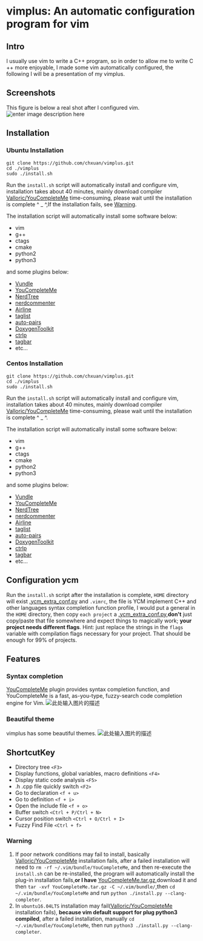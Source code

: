 vimplus: An automatic configuration program for vim
===============================================


Intro
-----

I usually use vim to write a C++ program, so in order to allow me to write C ++ more enjoyable, I made some vim automatically configured, the following I will be a presentation of my vimplus.

Screenshots
------------
This figure is below a real shot after I configured vim.
![enter image description here](https://raw.githubusercontent.com/chxuan/vimplus/master/screenshot/screenshot.png)

Installation
------------

### Ubuntu Installation

    git clone https://github.com/chxuan/vimplus.git
    cd ./vimplus
    sudo ./install.sh

Run the `install.sh` script will automatically install and configure vim, installation takes about 40 minutes, mainly download compiler [Valloric/YouCompleteMe][1] time-consuming, please wait until the installation is complete ^ _ ^,If the installation fails, see [Warning](#**Warning**).

The installation script will automatically install some software below:
 - vim
 - g++ 
 - ctags 
 - cmake
 - python2
 - python3

and some plugins below:

 - [Vundle][2]
 - [YouCompleteMe][3]
 - [NerdTree][4]
 - [nerdcommenter][5]
 - [Airline][6]
 - [taglist][7]
 - [auto-pairs][8]
 - [DoxygenToolkit][9]
 - [ctrlp][10]
 - [tagbar][11]
 - etc...

### Centos Installation

    git clone https://github.com/chxuan/vimplus.git
    cd ./vimplus
    sudo ./install.sh

Run the `install.sh` script will automatically install and configure vim, installation takes about 40 minutes, mainly download compiler [Valloric/YouCompleteMe][12] time-consuming, please wait until the installation is complete ^ _ ^.

The installation script will automatically install some software below:
 - vim
 - g++ 
 - ctags 
 - cmake
 - python2
 - python3

and some plugins below:

 - [Vundle][13]
 - [YouCompleteMe][14]
 - [NerdTree][15]
 - [nerdcommenter][16]
 - [Airline][17]
 - [taglist][18]
 - [auto-pairs][19]
 - [DoxygenToolkit][20]
 - [ctrlp][21]
 - [tagbar][22]
 - etc...

Configuration ycm
------------

Run the `install.sh` script after the installation is complete, `HOME` directory will exist [.ycm_extra_conf.py][23] and `.vimrc`, the file is YCM implement C++ and other languages syntax completion function profile, I would put a general in the `HOME` directory, then copy `each project` a [.ycm_extra_conf.py][24],**don't** just copy/paste that file somewhere and expect things to magically work; **your project needs different flags**. Hint: just replace the strings in the `flags` variable with compilation flags necessary for your project. That should be enough for 99% of projects.

Features
------------

### Syntax completion

[YouCompleteMe][25] plugin provides syntax completion function, and YouCompleteMe is a fast, as-you-type, fuzzy-search code completion engine for Vim.
![此处输入图片的描述][26]

### Beautiful theme
vimplus has some beautiful themes.
![此处输入图片的描述][27]

ShortcutKey
------------

 - Directory tree `<F3>`
 - Display functions, global variables, macro definitions `<F4>`
 - Display static code analysis `<F5>`
 - .h .cpp file quickly switch `<F2>`
 - Go to declaration `<f + u>`
 - Go to definition `<f + i>`
 - Open the include file `<f + o>`
 - Buffer switch `<Ctrl + P/Ctrl + N>`
 - Cursor position switch `<Ctrl + O/Ctrl + I>`
 - Fuzzy Find File `<Ctrl + f>`

### **Warning**

 1. If poor network conditions may fail to install, basically [Valloric/YouCompleteMe][28] installation fails, after a failed installation will need to `rm -rf ~/.vim/bundle/YouCompleteMe`, and then re-execute the `install.sh` can be re-installed, the program will automatically install the plug-in installation fails,**or I have** [YouCompleteMe.tar.gz][29],download it and then `tar -xvf YouCompleteMe.tar.gz -C ~/.vim/bundle/`,then `cd ~/.vim/bundle/YouCompleteMe` and run `python ./install.py --clang-completer`.
 2. In `ubuntu16.04LTS` installation may fail([Valloric/YouCompleteMe][30] installation fails), **because vim default support for plug python3 compiled**, after a failed installation, manually `cd ~/.vim/bundle/YouCompleteMe`, then run `python3 ./install.py --clang-completer`.




  [1]: https://github.com/Valloric/YouCompleteMe
  [2]: https://github.com/VundleVim/Vundle.vim
  [3]: https://github.com/Valloric/YouCompleteMe
  [4]: https://github.com/scrooloose/nerdtree
  [5]: https://github.com/scrooloose/nerdcommenter
  [6]: https://github.com/vim-airline/vim-airline
  [7]: https://github.com/vim-scripts/taglist.vim
  [8]: https://github.com/jiangmiao/auto-pairs
  [9]: https://github.com/vim-scripts/DoxygenToolkit.vim
  [10]: https://github.com/kien/ctrlp.vim
  [11]: https://github.com/majutsushi/tagbar
  [12]: https://github.com/Valloric/YouCompleteMe
  [13]: https://github.com/VundleVim/Vundle.vim
  [14]: https://github.com/Valloric/YouCompleteMe
  [15]: https://github.com/scrooloose/nerdtree
  [16]: https://github.com/scrooloose/nerdcommenter
  [17]: https://github.com/vim-airline/vim-airline
  [18]: https://github.com/vim-scripts/taglist.vim
  [19]: https://github.com/jiangmiao/auto-pairs
  [20]: https://github.com/vim-scripts/DoxygenToolkit.vim
  [21]: https://github.com/kien/ctrlp.vim
  [22]: https://github.com/majutsushi/tagbar
  [23]: https://github.com/chxuan/vimplus/blob/master/.ycm_extra_conf.py
  [24]: https://github.com/chxuan/vimplus/blob/master/.ycm_extra_conf.py
  [25]: https://github.com/VundleVim/Vundle.vim
  [26]: https://camo.githubusercontent.com/1f3f922431d5363224b20e99467ff28b04e810e2/687474703a2f2f692e696d6775722e636f6d2f304f50346f6f642e676966
  [27]: https://raw.githubusercontent.com/chxuan/vimplus/master/screenshot/screenshot2.gif
  [28]: https://github.com/Valloric/YouCompleteMe
  [29]: https://share.weiyun.com/fde608d0c4fb6682daf05756e12a3132
  [30]: https://github.com/Valloric/YouCompleteMe
